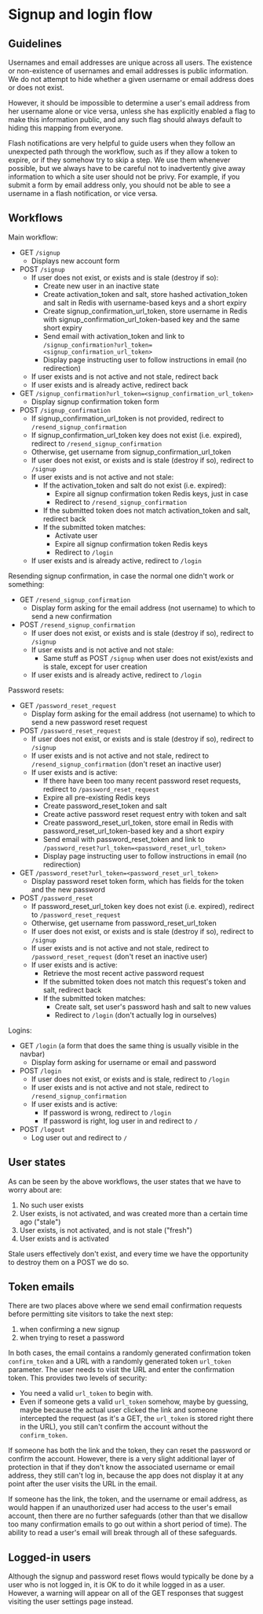 # Signup and login flow

## Guidelines

Usernames and email addresses are unique across all users. The existence or non-existence of usernames and email addresses is public information. We do not attempt to hide whether a given username or email address does or does not exist.

However, it should be impossible to determine a user's email address from her username alone or vice versa, unless she has explicitly enabled a flag to make this information public, and any such flag should always default to hiding this mapping from everyone.

Flash notifications are very helpful to guide users when they follow an unexpected path through the workflow, such as if they allow a token to expire, or if they somehow try to skip a step. We use them whenever possible, but we always have to be careful not to inadvertently give away information to which a site user should not be privy. For example, if you submit a form by email address only, you should not be able to see a username in a flash notification, or vice versa.

## Workflows

Main workflow:

- GET `/signup`
  - Displays new account form
- POST `/signup`
  - If user does not exist, or exists and is stale (destroy if so):
    - Create new user in an inactive state
    - Create activation_token and salt, store hashed activation_token and salt in Redis with username-based keys and a short expiry
    - Create signup_confirmation_url_token, store username in Redis with signup_confirmation_url_token-based key and the same short expiry
    - Send email with activation_token and link to `/signup_confirmation?url_token=<signup_confirmation_url_token>`
    - Display page instructing user to follow instructions in email (no redirection)
  - If user exists and is not active and not stale, redirect back
  - If user exists and is already active, redirect back
- GET `/signup_confirmation?url_token=<signup_confirmation_url_token>`
  - Display signup confirmation token form
- POST `/signup_confirmation`
  - If signup_confirmation_url_token is not provided, redirect to `/resend_signup_confirmation`
  - If signup_confirmation_url_token key does not exist (i.e. expired), redirect to `/resend_signup_confirmation`
  - Otherwise, get username from signup_confirmation_url_token
  - If user does not exist, or exists and is stale (destroy if so), redirect to `/signup`
  - If user exists and is not active and not stale:
    - If the activation_token and salt do not exist (i.e. expired):
      - Expire all signup confirmation token Redis keys, just in case
      - Redirect to `/resend_signup_confirmation`
    - If the submitted token does not match activation_token and salt, redirect back
    - If the submitted token matches:
      - Activate user
      - Expire all signup confirmation token Redis keys
      - Redirect to `/login`
  - If user exists and is already active, redirect to `/login`

Resending signup confirmation, in case the normal one didn't work or something:

- GET `/resend_signup_confirmation`
  - Display form asking for the email address (not username) to which to send a new confirmation
- POST `/resend_signup_confirmation`
  - If user does not exist, or exists and is stale (destroy if so), redirect to `/signup`
  - If user exists and is not active and not stale:
    - Same stuff as POST `/signup` when user does not exist/exists and is stale, except for user creation
  - If user exists and is already active, redirect to `/login`

Password resets:

- GET `/password_reset_request`
  - Display form asking for the email address (not username) to which to send a new password reset request
- POST `/password_reset_request`
  - If user does not exist, or exists and is stale (destroy if so), redirect to `/signup`
  - If user exists and is not active and not stale, redirect to `/resend_signup_confirmation` (don't reset an inactive user)
  - If user exists and is active:
    - If there have been too many recent password reset requests, redirect to `/password_reset_request`
    - Expire all pre-existing Redis keys
    - Create password_reset_token and salt
    - Create active password reset request entry with token and salt
    - Create password_reset_url_token, store email in Redis with password_reset_url_token-based key and a short expiry
    - Send email with password_reset_token and link to `/password_reset?url_token=<password_reset_url_token>`
    - Display page instructing user to follow instructions in email (no redirection)
- GET `/password_reset?url_token=<password_reset_url_token>`
  - Display password reset token form, which has fields for the token and the new password
- POST `/password_reset`
  - If password_reset_url_token key does not exist (i.e. expired), redirect to `/password_reset_request`
  - Otherwise, get username from password_reset_url_token
  - If user does not exist, or exists and is stale (destroy if so), redirect to `/signup`
  - If user exists and is not active and not stale, redirect to `/password_reset_request` (don't reset an inactive user)
  - If user exists and is active:
    - Retrieve the most recent active password request
    - If the submitted token does not match this request's token and salt, redirect back
    - If the submitted token matches:
      - Create salt, set user's password hash and salt to new values
      - Redirect to `/login` (don't actually log in ourselves)

Logins:

- GET `/login` (a form that does the same thing is usually visible in the navbar)
  - Display form asking for username or email and password
- POST `/login`
  - If user does not exist, or exists and is stale, redirect to `/login`
  - If user exists and is not active and not stale, redirect to `/resend_signup_confirmation`
  - If user exists and is active:
    - If password is wrong, redirect to `/login`
    - If password is right, log user in and redirect to `/`
- POST `/logout`
  - Log user out and redirect to `/`

## User states

As can be seen by the above workflows, the user states that we have to worry about are:

1. No such user exists
2. User exists, is not activated, and was created more than a certain time ago ("stale")
3. User exists, is not activated, and is not stale ("fresh")
4. User exists and is activated

Stale users effectively don't exist, and every time we have the opportunity to destroy them on a POST we do so.

## Token emails

There are two places above where we send email confirmation requests before permitting site visitors to take the next step:

1. when confirming a new signup
2. when trying to reset a password

In both cases, the email contains a randomly generated confirmation token `confirm_token` and a URL with a randomly generated token `url_token` parameter. The user needs to visit the URL and enter the confirmation token. This provides two levels of security:

- You need a valid `url_token` to begin with.
- Even if someone gets a valid `url_token` somehow, maybe by guessing, maybe because the actual user clicked the link and someone intercepted the request (as it's a GET, the `url_token` is stored right there in the URL), you still can't confirm the account without the `confirm_token`.

If someone has both the link and the token, they can reset the password or confirm the account. However, there is a very slight additional layer of protection in that if they don't know the associated username or email address, they still can't log in, because the app does not display it at any point after the user visits the URL in the email.

If someone has the link, the token, and the username or email address, as would happen if an unauthorized user had access to the user's email account, then there are no further safeguards (other than that we disallow too many confirmation emails to go out within a short period of time). The ability to read a user's email will break through all of these safeguards.

## Logged-in users

Although the signup and password reset flows would typically be done by a user who is not logged in, it is OK to do it while logged in as a user. However, a warning will appear on all of the GET responses that suggest visiting the user settings page instead.
